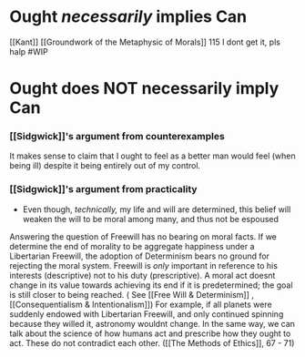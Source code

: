 
# Ought *necessarily* implies Can
[[Kant]]
[[Groundwork of the Metaphysic of Morals]] 115
I dont get it, pls halp #WIP



# Ought does NOT necessarily imply Can

### [[Sidgwick]]'s argument from counterexamples
It makes sense to claim that I ought to feel as a better man would feel (when being ill) despite it being entirely out of my control. 

### [[Sidgwick]]'s argument from practicality
- Even though, *technically,*  my life and will are determined, this belief will weaken the will to be moral among many, and thus not be espoused

Answering the question of Freewill has no bearing on moral facts. If we determine the end of morality to be aggregate happiness under a Libertarian Freewill, the adoption of Determinism bears no ground for rejecting the moral system. Freewill is *only* important in reference to his interests (descriptive) not to his duty (prescriptive). A moral act doesnt change in its value towards achieving its end if it is predetermined; the goal is still closer to being reached. ( See [[Free Will & Determinism]] , [[Consequentialism & Intentionalism]])
For example, if all planets were suddenly endowed with Libertarian Freewill, and only continued spinning because they willed it, astronomy wouldnt change. In the same way, we can talk about the science of how humans act and prescribe how they ought to act. These do not contradict each other. 
([[The Methods of Ethics]], 67 - 71)

